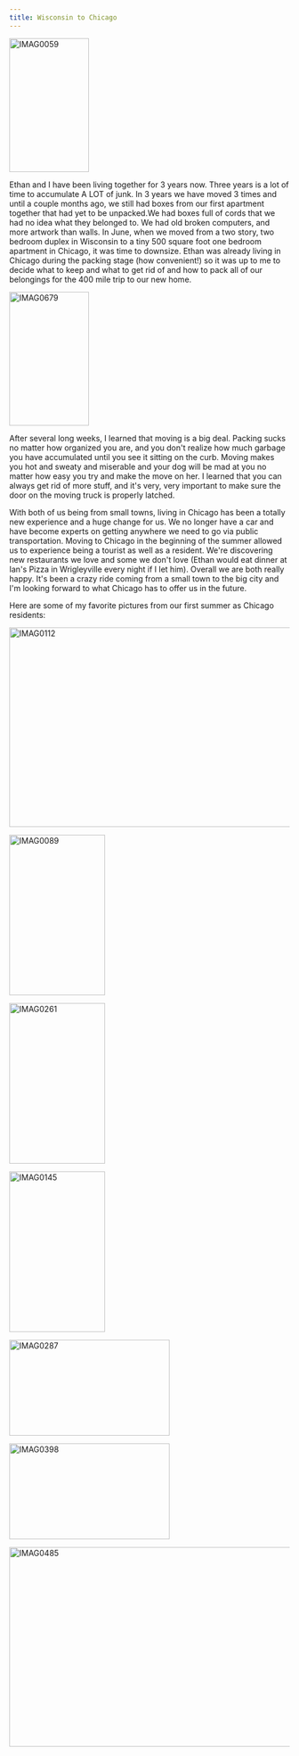 ```yaml
---
title: Wisconsin to Chicago
---
```


<a href="http://www.flickr.com/photos/ethanandjessica/4810554380/" title="IMAG0059 by ethanandjessica, on Flickr"><img src="http://farm5.static.flickr.com/4119/4810554380_c372339db1_m.jpg" width="143" height="240" alt="IMAG0059" class="right_picture"/></a>

<p>Ethan and I have been living together for 3 years now. Three years is a lot of time to accumulate A LOT of junk. In 3 years we have moved 3 times and until a couple months ago, we still had boxes from our first apartment together that had yet to be unpacked.We had boxes full of cords that we had no idea what they belonged to. We had old broken computers, and more artwork than walls.
In June, when we moved from a two story, two bedroom duplex in Wisconsin to a tiny 500 square foot one bedroom apartment in Chicago, it was time to downsize. Ethan was already living in Chicago during the packing stage (how convenient!) so it was up to me to decide what to keep and what to get rid of and how to pack all of our belongings for the 400 mile trip to our new home.
</p>
<a href="http://www.flickr.com/photos/ethanandjessica/5012772734/" title="IMAG0679 by ethanandjessica, on Flickr"><img src="http://farm5.static.flickr.com/4084/5012772734_fe75d1e4e9_m.jpg" width="143" height="240" alt="IMAG0679" class="left_picture"/></a>
<p>After several long weeks, I learned that moving is a big deal. Packing sucks no matter how organized you are, and you don't realize how much garbage you have accumulated until you see it sitting on the curb. Moving makes you hot and sweaty and miserable and your dog will be mad at you no matter how easy you try and make the move on her. I learned that you can always get rid of more stuff, and it's very, very important to make sure the door on the moving truck is properly latched.</p>
  
<p>With both of us being from small towns, living in Chicago has been a totally new experience and a huge change for us. We no longer have a car and have become experts on getting anywhere we need to go via public transportation. Moving to Chicago in the beginning of the summer allowed us to experience being a tourist as well as a resident. We're discovering new restaurants we love and some we don't love (Ethan would eat dinner at Ian's Pizza in Wrigleyville every night if I let him). Overall we are both really happy. It's been a crazy ride coming from a small town to the big city and I'm looking forward to what Chicago has to offer us in the future.</p>

<section id="blog_images_center">
<p>Here are some of my favorite pictures from our first summer as Chicago residents:</p>
<a href="http://www.flickr.com/photos/ethanandjessica/4809974667/" title="IMAG0112 by ethanandjessica, on Flickr"><img src="http://farm5.static.flickr.com/4098/4809974667_7c3d826eb4.jpg" width="600" height="358" alt="IMAG0112" /></a>

<a href="http://www.flickr.com/photos/ethanandjessica/4809946395/" title="IMAG0089 by ethanandjessica, on Flickr"><img src="http://farm5.static.flickr.com/4119/4809946395_61bc25e963_m.jpg" width="172" height="288" alt="IMAG0089" class="blog_pictures"/></a>

<a href="http://www.flickr.com/photos/ethanandjessica/4825246147/" title="IMAG0261 by ethanandjessica, on Flickr"><img src="http://farm5.static.flickr.com/4099/4825246147_1d10d320d3_m.jpg" width="172" height="288" alt="IMAG0261" class="blog_pictures"/></a>

<a href="http://www.flickr.com/photos/ethanandjessica/4810616264/" title="IMAG0145 by ethanandjessica, on Flickr"><img src="http://farm5.static.flickr.com/4073/4810616264_49af6ddbbb_m.jpg" width="172" height="288" alt="IMAG0145" class="blog_pictures"/></a>

<a href="http://www.flickr.com/photos/ethanandjessica/4825872454/" title="IMAG0287 by ethanandjessica, on Flickr"><img src="http://farm5.static.flickr.com/4119/4825872454_1e457b880c_m.jpg" width="288" height="172" alt="IMAG0287" /></a>

<a href="http://www.flickr.com/photos/ethanandjessica/4870760164/" title="IMAG0398 by ethanandjessica, on Flickr"><img src="http://farm5.static.flickr.com/4076/4870760164_d99c5c8fe3_m.jpg" width="288" height="172" alt="IMAG0398" /></a>

<a href="http://www.flickr.com/photos/ethanandjessica/4870190927/" title="IMAG0485 by ethanandjessica, on Flickr"><img src="http://farm5.static.flickr.com/4138/4870190927_34fe034acf.jpg" width="600" height="358" alt="IMAG0485" /></a>
</section>